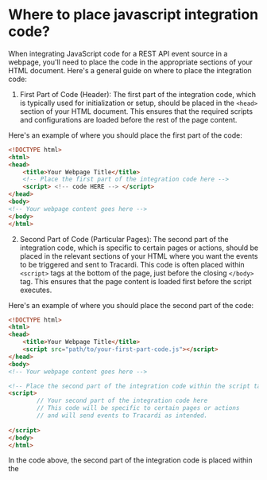 # Where to place javascript integration code?

When integrating JavaScript code for a REST API event source in a webpage, you'll need to place the code in the
appropriate sections of your HTML document. Here's a general guide on where to place the integration code:

1. First Part of Code (Header):
   The first part of the integration code, which is typically used for initialization or setup, should be placed in
   the `<head>` section of your HTML document. This ensures that the required scripts and configurations are loaded
   before the rest of the page content.

Here's an example of where you should place the first part of the code:

```html
<!DOCTYPE html>
<html>
<head>
    <title>Your Webpage Title</title>
    <!-- Place the first part of the integration code here -->
    <script> <!-- code HERE --> </script>
</head>
<body>
<!-- Your webpage content goes here -->
</body>
</html>
```

2. Second Part of Code (Particular Pages):
   The second part of the integration code, which is specific to certain pages or actions, should be placed in the
   relevant sections of your HTML where you want the events to be triggered and sent to Tracardi. This code is often
   placed within `<script>` tags at the bottom of the page, just before the closing `</body>` tag. This ensures that the
   page content is loaded first before the script executes.

Here's an example of where you should place the second part of the code:

```html
<!DOCTYPE html>
<html>
<head>
    <title>Your Webpage Title</title>
    <script src="path/to/your-first-part-code.js"></script>
</head>
<body>
<!-- Your webpage content goes here -->

<!-- Place the second part of the integration code within the script tag below -->
<script>
        // Your second part of the integration code here
        // This code will be specific to certain pages or actions
        // and will send events to Tracardi as intended.
    
</script>
</body>
</html>
```

In the code above, the second part of the integration code is placed within the <script> tags in the <body> section of
the HTML document. This ensures that the code is executed after the page content has been loaded. Remember to replace
the comment "Your second part of the integration code here" with the actual JavaScript code provided to you by Tracardi
for sending events.
